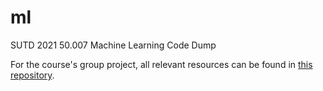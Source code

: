 # ml

SUTD 2021 50.007 Machine Learning Code Dump

For the course's group project, all relevant resources can be found in [this repository](https://github.com/jamestiotio/humu_humu).
